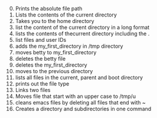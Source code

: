 0. Prints the absolute file path
1. Lists the contents of the current directory
2. Takes you to the home directory
3. list the content of the current directory in a long format
4. lists the contents of thecurrent directory including the .
5. list files and user IDs
6. adds the my_first_directory in /tmp directory
7. moves betty to my_first_directory
8. deletes the betty file 
9. deletes the my_first_directory
10. moves to the previous directory
11. lists all files in the current, parent and boot directory
12. prints out the file type
13. Links two files 
15. Moves file that start with an upper case to /tmp/u
16. cleans emacs files by deleting all files that end with ~
17. Creates a directory and subdirectories in one command
